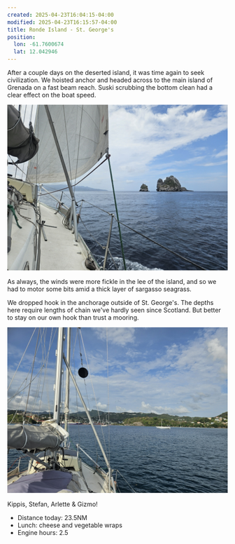 ```yaml
---
created: 2025-04-23T16:04:15-04:00
modified: 2025-04-23T16:15:57-04:00
title: Ronde Island - St. George's
position:
  lon: -61.7600674
  lat: 12.042946
---
```


After a couple days on the deserted island, it was time again to seek civilization. We hoisted anchor and headed across to the main island of Grenada on a fast beam reach. Suski scrubbing the bottom clean had a clear effect on the boat speed.

![Image](../2025/d2394040edb988b03fbebee90d361a31.jpg) 

As always, the winds were more fickle in the lee of the island, and so we had to motor some bits amid a thick layer of sargasso seagrass.

We dropped hook in the anchorage outside of St. George's. The depths here require lengths of chain we've hardly seen since Scotland. But better to stay on our own hook than trust a mooring.

![Image](../2025/defe76faa8cffe8c6d8a8be5b552a22d.jpg) 

Kippis, Stefan, Arlette & Gizmo!

* Distance today: 23.5NM
* Lunch: cheese and vegetable wraps
* Engine hours: 2.5
